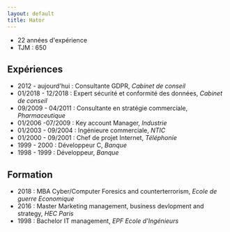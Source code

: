 ```yaml
---
layout: default
title: Hator
---
```


- 22 années d'expérience
- TJM : 650
## Expériences
- 2012 - aujourd'hui : Consultante GDPR, *Cabinet de conseil*
- 01/2018 - 12/2018 : Expert sécurité et conformité des données, *Cabinet de conseil*
- 09/2009 - 04/2011 : Consultante en stratégie commerciale, *Pharmaceutique*
- 01/2006 -07/2009 : Key account Manager, *Industrie*
- 01/2003 - 09/2004 : Ingénieure commerciale, *NTIC*
- 01/2000 - 09/2001 : Chef de projet Internet, *Téléphonie*
- 1999 - 2000 : Développeur C, *Banque*
- 1998 - 1999 : Développeur, *Banque*
## Formation
- 2018 : MBA Cyber/Computer Foresics and counterterrorism, *Ecole de guerre Economique*
- 2016 : Master Marketing management, business devlopment and strategy, *HEC Paris*
- 1998 : Bachelor IT management, *EPF Ecole d'Ingénieurs*